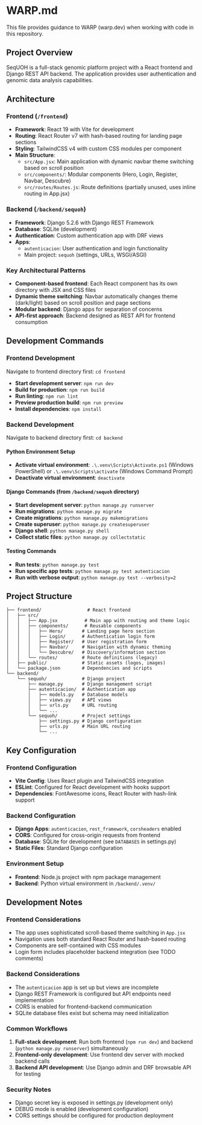 # WARP.md

This file provides guidance to WARP (warp.dev) when working with code in this repository.

## Project Overview

SeqUOH is a full-stack genomic platform project with a React frontend and Django REST API backend. The application provides user authentication and genomic data analysis capabilities.

## Architecture

### Frontend (`/frontend`)
- **Framework**: React 19 with Vite for development
- **Routing**: React Router v7 with hash-based routing for landing page sections
- **Styling**: TailwindCSS v4 with custom CSS modules per component
- **Main Structure**:
  - `src/App.jsx`: Main application with dynamic navbar theme switching based on scroll position
  - `src/components/`: Modular components (Hero, Login, Register, Navbar, Descubre)
  - `src/routes/Routes.js`: Route definitions (partially unused, uses inline routing in App.jsx)

### Backend (`/backend/sequoh`)
- **Framework**: Django 5.2.6 with Django REST Framework
- **Database**: SQLite (development)
- **Authentication**: Custom authentication app with DRF views
- **Apps**:
  - `autenticacion`: User authentication and login functionality
  - Main project: `sequoh` (settings, URLs, WSGI/ASGI)

### Key Architectural Patterns
- **Component-based frontend**: Each React component has its own directory with JSX and CSS files
- **Dynamic theme switching**: Navbar automatically changes theme (dark/light) based on scroll position and page sections
- **Modular backend**: Django apps for separation of concerns
- **API-first approach**: Backend designed as REST API for frontend consumption

## Development Commands

### Frontend Development
Navigate to frontend directory first: `cd frontend`

- **Start development server**: `npm run dev`
- **Build for production**: `npm run build`
- **Run linting**: `npm run lint`
- **Preview production build**: `npm run preview`
- **Install dependencies**: `npm install`

### Backend Development
Navigate to backend directory first: `cd backend`

#### Python Environment Setup
- **Activate virtual environment**: `.\.venv\Scripts\Activate.ps1` (Windows PowerShell) or `.\.venv\Scripts\activate` (Windows Command Prompt)
- **Deactivate virtual environment**: `deactivate`

#### Django Commands (from `/backend/sequoh` directory)
- **Start development server**: `python manage.py runserver`
- **Run migrations**: `python manage.py migrate`
- **Create migrations**: `python manage.py makemigrations`
- **Create superuser**: `python manage.py createsuperuser`
- **Django shell**: `python manage.py shell`
- **Collect static files**: `python manage.py collectstatic`

#### Testing Commands
- **Run tests**: `python manage.py test`
- **Run specific app tests**: `python manage.py test autenticacion`
- **Run with verbose output**: `python manage.py test --verbosity=2`

## Project Structure

```
├── frontend/                 # React frontend
│   ├── src/
│   │   ├── App.jsx          # Main app with routing and theme logic
│   │   ├── components/      # Reusable components
│   │   │   ├── Hero/       # Landing page hero section
│   │   │   ├── Login/      # Authentication login form
│   │   │   ├── Register/   # User registration form
│   │   │   ├── Navbar/     # Navigation with dynamic theming
│   │   │   └── Descubre/   # Discovery/information section
│   │   └── routes/         # Route definitions (legacy)
│   ├── public/             # Static assets (logos, images)
│   └── package.json        # Dependencies and scripts
└── backend/
    └── sequoh/             # Django project
        ├── manage.py       # Django management script
        ├── autenticacion/  # Authentication app
        │   ├── models.py   # Database models
        │   ├── views.py    # API views
        │   ├── urls.py     # URL routing
        │   └── ...
        └── sequoh/         # Project settings
            ├── settings.py # Django configuration
            ├── urls.py     # Main URL routing
            └── ...
```

## Key Configuration

### Frontend Configuration
- **Vite Config**: Uses React plugin and TailwindCSS integration
- **ESLint**: Configured for React development with hooks support
- **Dependencies**: FontAwesome icons, React Router with hash-link support

### Backend Configuration
- **Django Apps**: `autenticacion`, `rest_framework`, `corsheaders` enabled
- **CORS**: Configured for cross-origin requests from frontend
- **Database**: SQLite for development (see `DATABASES` in settings.py)
- **Static Files**: Standard Django configuration

### Environment Setup
- **Frontend**: Node.js project with npm package management
- **Backend**: Python virtual environment in `/backend/.venv/`

## Development Notes

### Frontend Considerations
- The app uses sophisticated scroll-based theme switching in `App.jsx`
- Navigation uses both standard React Router and hash-based routing
- Components are self-contained with CSS modules
- Login form includes placeholder backend integration (see TODO comments)

### Backend Considerations  
- The `autenticacion` app is set up but views are incomplete
- Django REST Framework is configured but API endpoints need implementation
- CORS is enabled for frontend-backend communication
- SQLite database files exist but schema may need initialization

### Common Workflows
1. **Full-stack development**: Run both frontend (`npm run dev`) and backend (`python manage.py runserver`) simultaneously
2. **Frontend-only development**: Use frontend dev server with mocked backend calls
3. **Backend API development**: Use Django admin and DRF browsable API for testing

### Security Notes
- Django secret key is exposed in settings.py (development only)
- DEBUG mode is enabled (development configuration)
- CORS settings should be configured for production deployment